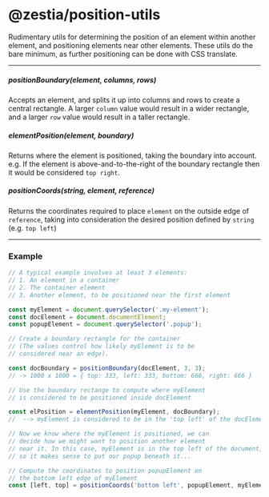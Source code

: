 # @zestia/position-utils

Rudimentary utils for determining the position of an element within another element, and positioning
elements near other elements. These utils do the bare minimum, as further positioning can be done with CSS translate.

<hr>

##### positionBoundary(element, columns, rows)

Accepts an element, and splits it up into columns and rows to create a central rectangle. A larger `column` value would result in a wider rectangle, and a larger `row` value would result in a taller rectangle.

##### elementPosition(element, boundary)

Returns where the element is positioned, taking the boundary into account. e.g. If the element is above-and-to-the-right of the boundary rectangle then it would be considered `top right`.

##### positionCoords(string, element, reference)

Returns the coordinates required to place `element` on the outside edge of `reference`, taking into consideration the desired position defined by `string` (e.g. `top left`)

<hr>

### Example

```javascript
// A typical example involves at least 3 elements:
// 1. An element in a container
// 2. The container element
// 3. Another element, to be positioned near the first element

const myElement = document.querySelector('.my-element');
const docElement = document.documentElement;
const popupElement = document.querySelector('.popup');

// Create a boundary rectangle for the container
// (The values control how likely myElement is to be
// considered near an edge).

const docBoundary = positionBoundary(docElement, 3, 3);
// -> 1000 x 1000 = { top: 333, left: 333, bottom: 666, right: 666 }

// Use the boundary rectange to compute where myElement
// is considered to be positioned inside docElement

const elPosition = elementPosition(myElement, docBoundary);
//  --> myElement is considered to be in the 'top left' of the docElement

// Now we know where the myElement is positioned, we can
// decide how we might want to position another element
// near it. In this case, myElement is in the top left of the document,
// so it makes sense to put our popup beneath it...

// Compute the coordinates to position popupElement on
// the bottom left edge of myElement
const [left, top] = positionCoords('bottom left', popupElement, myElement);
```
